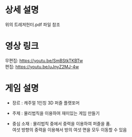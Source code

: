 # 상세 설명
위의 트레져헌터.pdf 파일 참조

# 영상 링크
무편집: https://youtu.be/SmBStkTKBTw \
편집: https://youtu.be/uJnyZ2MJ-4w

# 게임 설명
- 장르 : 캐주얼 1인칭 3D 퍼즐 플랫포머

- 주제 : 물리법칙을 이용하여 재미있는 게임 만들기

- 중심 소재 :
물리법칙 중에서 중력을 이용하여 퍼즐을 품. \
여섯 방향의 중력을 이용해서 방의 여섯 면을 모두 이동할 수 있음
